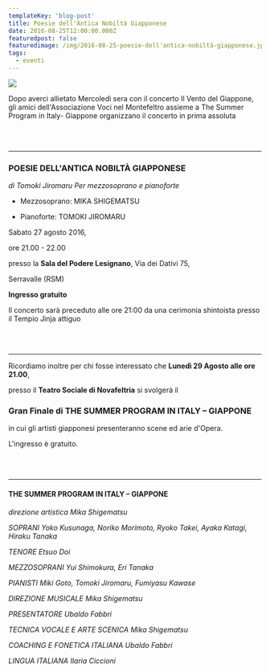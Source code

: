 ```yaml
---
templateKey: 'blog-post'
title: Poesie dell'Antica Nobiltà Giapponese
date: 2016-08-25T12:00:00.000Z
featuredpost: false
featuredimage: /img/2016-08-25-poesie-dell'antica-nobiltà-giapponese.jpg
tags:
  - eventi
---
```



![](/img/2016-08-25-poesie-dell'antica-nobiltà-giapponese.jpg)

Dopo averci allietato Mercoledì sera con il concerto Il Vento del Giappone, gli amici dell'Associazione Voci nel Montefeltro assieme a The Summer Program in Italy- Giappone organizzano il concerto in prima assoluta 

<br/><br/><hr/> 

### POESIE DELL'ANTICA NOBILTÀ GIAPPONESE
*di Tomoki Jiromaru Per mezzosoprano e pianoforte*  

* Mezzosoprano: MIKA SHIGEMATSU  

* Pianoforte: TOMOKI  JIROMARU  

Sabato 27 agosto 2016,   



ore 21.00 - 22.00  

presso la **Sala del Podere Lesignano**, Via dei Dativi 75,   



Serravalle (RSM) 

**Ingresso gratuito**  

Il concerto sarà preceduto alle ore 21:00 da una cerimonia shintoista presso il Tempio Jinja attiguo 

<br/><br/><hr/>

Ricordiamo inoltre per chi fosse interessato che **Lunedì 29 Agosto alle ore 21.00**,   

presso il **Teatro Sociale di Novafeltria** si svolgerà il 

### Gran Finale di THE SUMMER PROGRAM IN ITALY – GIAPPONE 

in cui gli artisti giapponesi presenteranno scene ed arie d'Opera. 

L'ingresso è gratuito. 

<br/><br/><hr/>

#### THE SUMMER PROGRAM IN ITALY – GIAPPONE 
*direzione artistica Mika Shigematsu*

*SOPRANI  Yoko Kusunaga, Noriko Morimoto, Ryoko Takei, Ayaka Katagi, Hiraku Tanaka* 

*TENORE Etsuo Doi*

*MEZZOSOPRANI  Yui Shimokura, Eri Tanaka* 

*PIANISTI  Miki Goto, Tomoki Jiromaru, Fumiyasu Kawase* 

*DIREZIONE MUSICALE Mika Shigematsu* 

*PRESENTATORE Ubaldo Fabbri* 

*TECNICA VOCALE E ARTE SCENICA Mika Shigematsu* 

*COACHING E FONETICA ITALIANA Ubaldo Fabbri*

*LINGUA ITALIANA Ilaria Ciccioni* 
